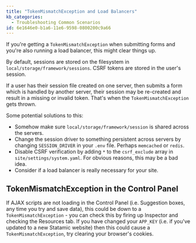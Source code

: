 ```yaml
---
title: "TokenMismatchException and Load Balancers"
kb_categories:
  - Troubleshooting Common Scenarios
id: 6e1646e0-b1a6-11e6-9598-0800200c9a66
---
```

If you're getting a `TokenMismatchException` when submitting forms and you're also running a load balancer, this might clear things up.

By default, sessions are stored on the filesystem in `local/storage/framework/sessions`. CSRF tokens are stored in the user's session.

If a user has their session file created on one server, then submits a form which is handled by another server, 
their session may be re-created and result in a missing or invalid token. That's when the `TokenMismatchException` 
gets thrown.

Some potential solutions to this:

- Somehow make sure `local/storage/framework/session` is shared across the servers.
- Change the session driver to something persistent across servers by changing `SESSION_DRIVER` in your `.env` file. Perhaps `memcached` or `redis`.
- Disable CSRF verification by adding `*` to the `csrf_exclude` array in `site/settings/system.yaml`. For obvious reasons, this may be a bad idea.
- Consider if a load balancer is really necessary for your site.


## TokenMismatchException in the Control Panel

If AJAX scripts are not loading in the Control Panel (i.e. Suggestion boxes, any time you try and save data), this could be down to a `TokenMismatchException` - you can check this by firing up Inspector and checking the Resources tab. If you have changed your `APP_KEY` (i.e. if you've updated to a new Statamic website) then this could cause a `TokenMismatchException`, try clearing your browser's cookies.
